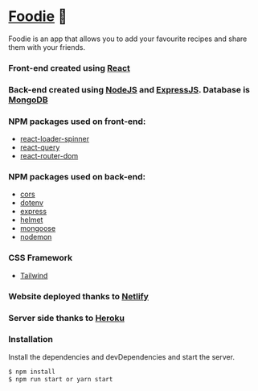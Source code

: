 # [Foodie](https://dazzling-perlman-f5479e.netlify.app/) 🍴
Foodie is an app that allows you to add your favourite recipes and share them with your friends.

### Front-end created using [React](https://pl.reactjs.org/)
### Back-end created using [NodeJS](https://nodejs.org/en/) and [ExpressJS](https://expressjs.com/). Database is [MongoDB](https://www.mongodb.com/)

### NPM packages used on front-end: 
- [react-loader-spinner](https://www.npmjs.com/package/react-loader-spinner)
- [react-query](https://www.npmjs.com/package/react-query)
- [react-router-dom](https://reactrouter.com/web/guides/quick-start)

### NPM packages used on back-end:
- [cors](https://www.npmjs.com/package/cors)
- [dotenv](https://www.npmjs.com/package/dotenv)
- [express](https://expressjs.com/)
- [helmet](https://www.npmjs.com/package/helmet)
- [mongoose](https://www.npmjs.com/package/mongoose)
- [nodemon](https://www.npmjs.com/package/nodemon)

### CSS Framework
- [Tailwind](https://tailwindcss.com/)

### Website deployed thanks to [Netlify](https://www.netlify.com/)
### Server side thanks to [Heroku](https://www.heroku.com/)

### Installation

Install the dependencies and devDependencies and start the server.

```sh
$ npm install
$ npm run start or yarn start
```

